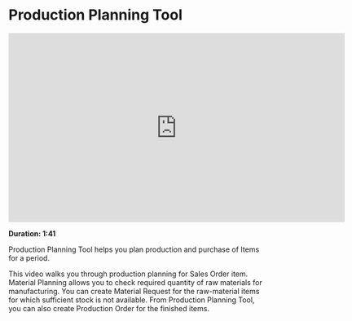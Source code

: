 <!-- add-breadcrumbs -->
# Production Planning Tool

<iframe width="660" height="371" src="https://www.youtube.com/embed/CzatSl4zJ2Y" frameborder="0" allowfullscreen></iframe>

**Duration: 1:41**

Production Planning Tool helps you plan production and purchase of Items for a period.

This video walks you through production planning for Sales Order item. Material Planning allows you to check required quantity of raw materials for manufacturing. You can create Material Request for the raw-material items for which sufficient stock is not available. From Production Planning Tool, you can also create Production Order for the finished items.
